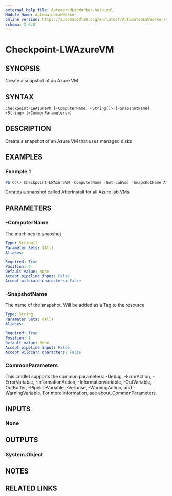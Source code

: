 ```yaml
---
external help file: AutomatedLabWorker-help.xml
Module Name: AutomatedLabWorker
online version: https://automatedlab.org/en/latest/AutomatedLabWorker/en-us/Checkpoint-LWAzureVM
schema: 2.0.0
---
```


# Checkpoint-LWAzureVM

## SYNOPSIS
Create a snapshot of an Azure VM

## SYNTAX

```
Checkpoint-LWAzureVM [-ComputerName] <String[]> [-SnapshotName] <String> [<CommonParameters>]
```

## DESCRIPTION
Create a snapshot of an Azure VM that uses managed disks

## EXAMPLES

### Example 1
```powershell
PS C:\> Checkpoint-LWAzureVM -ComputerName (Get-LabVm) -SnapshotName AfterInstall
```

Creates a snapshot called AfterInstall for all Azure lab VMs

## PARAMETERS

### -ComputerName
The machines to snapshot

```yaml
Type: String[]
Parameter Sets: (All)
Aliases:

Required: True
Position: 0
Default value: None
Accept pipeline input: False
Accept wildcard characters: False
```

### -SnapshotName
The name of the snapshot.
Will be added as a Tag to the resource

```yaml
Type: String
Parameter Sets: (All)
Aliases:

Required: True
Position: 1
Default value: None
Accept pipeline input: False
Accept wildcard characters: False
```

### CommonParameters
This cmdlet supports the common parameters: -Debug, -ErrorAction, -ErrorVariable, -InformationAction, -InformationVariable, -OutVariable, -OutBuffer, -PipelineVariable, -Verbose, -WarningAction, and -WarningVariable. For more information, see [about_CommonParameters](http://go.microsoft.com/fwlink/?LinkID=113216).

## INPUTS

### None
## OUTPUTS

### System.Object
## NOTES

## RELATED LINKS

